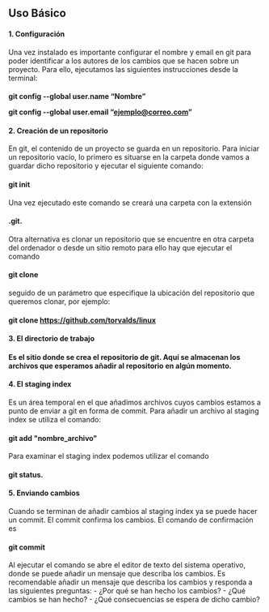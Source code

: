 <h2>Uso Básico</h2>

<h4>1.	Configuración</h4>
Una vez instalado es importante configurar el nombre y email en git para poder identificar a los autores de los cambios que se hacen sobre un proyecto. Para ello, ejecutamos las siguientes instrucciones desde la terminal:

<h4>git config --global user.name “Nombre”

git config --global user.email “<ejemplo@correo.com>” </h4>

<h4>2.	Creación de un repositorio</h4>
En git, el contenido de un proyecto se guarda en un repositorio. Para iniciar un repositorio vacío, lo primero es situarse en la carpeta donde vamos a guardar dicho repositorio y ejecutar el siguiente comando:<h4>git init</h4>
Una vez ejecutado este comando se creará una carpeta con la extensión <h4>.git.</h4>

Otra alternativa es clonar un repositorio que se encuentre en otra carpeta del ordenador o desde un sitio remoto para ello hay que ejecutar el comando <h4>git clone</h4> seguido de un parámetro que especifique la ubicación del repositorio que queremos clonar, por ejemplo: <h4>git clone https://github.com/torvalds/linux</h4>

<h4>3.	El directorio de trabajo<h4>
Es el sitio donde se crea el repositorio de git. Aquí se almacenan los archivos que esperamos añadir al repositorio en algún momento. 

<h4>4.	El staging index</h4>
Es un área temporal en el que añadimos archivos cuyos cambios estamos a punto de enviar a git en forma de commit.
Para añadir un archivo al staging index se utiliza el comando: <h4>git add "nombre_archivo"</h4>

Para examinar el staging index podemos utilizar el comando <h4>git status.</h4>

<h4>5.	Enviando cambios</h4>
Cuando se terminan de añadir cambios al staging index ya se puede hacer un commit. El commit confirma los cambios. El comando de confirmación es <h4>git commit</h4>
Al ejecutar el comando se abre el editor de texto del sistema operativo, donde se puede añadir un mensaje que describa los cambios.
Es recomendable añadir un mensaje que describa los cambios y responda a las siguientes preguntas:
- ¿Por qué se han hecho los cambios?
- ¿Qué cambios se han hecho?
- ¿Qué consecuencias se espera de dicho cambio?

